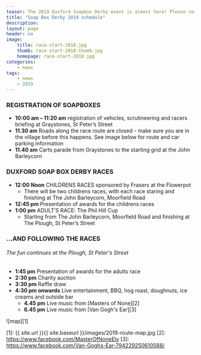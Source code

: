 ```yaml
---
teaser: The 2019 Duxford Soapbox Derby event is almost here! Please read on to find our what will be happing on the day of the races.
title: "Soap Box Derby 2019 schedule"
description:
layout: page
header: no
image: 
    title: race-start-2018.jpg
    thumb: race-start-2018-thumb.jpg
    homepage: race-start-2018.jpg
categories:
    - news
tags:
    - news
    - 2019
---
```


### REGISTRATION OF SOAPBOXES
* __10:00 am – 11:20 am__ registration of vehicles, scrutineering and racers briefing at Graystones, St Peter’s Street
* __11.30 am__ Roads along the race route are closed - make sure you are in the village before this happens. See image below for route and car parking information 
* __11.40 am__ Carts parade from Graystones to the starting grid at the John Barleycorn
### DUXFORD SOAP BOX DERBY RACES
* __12:00 Noon__ CHILDRENS RACES sponsored by Frasers at the Flowerpot 
   * There will be two childrens races, with each race staring and finishing at The John Barleycorn, Moorfield Road
* __12:45 pm__ Presentation of awards for the childrens races
* __1:00 pm__ ADULT’S RACE: The Phil Hill Cup
   * Starting from The John Barleycorn, Moorfield Road and finishing at The Plough, St Peter’s Street

### ...AND FOLLOWING THE RACES 
###### The fun continues at the Plough, St Peter's Street  

* __1:45 pm__ Presentation of awards for the adults race 
* __2:30 pm__ Charity auction 
* __3:30 pm__ Raffle draw
* __4:30 pm onwards__ Live entertainment, BBQ, hog roast, doughnuts, ice creams and outside bar
  * __4.45 pm__ Live music from [Masters of None][2]
  * __6.45 pm__ Live music from [Van Gogh's Ear][3]
	
![map][1]

[1]: {{ site.url }}{{ site.baseurl }}/images/2019-route-map.jpg
[2]: https://www.facebook.com/MasterOfNoneEly
[3]: https://www.facebook.com/Van-Goghs-Ear-794229250610588/